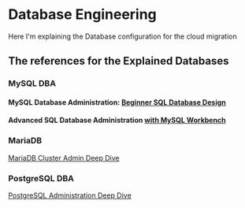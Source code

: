 # Database Engineering

Here I'm explaining the Database configuration for the cloud migration

## The references for the Explained Databases

### MySQL DBA

#### MySQL Database Administration: [Beginner SQL Database Design](https://www.udemy.com/course/mysql-dba-for-beginners)

#### Advanced SQL Database Administration [with MySQL Workbench](https://www.udemy.com/course/advanced-mysql-database-administration-dba)


### MariaDB 

[MariaDB Cluster Admin Deep Dive](https://acloudguru.com/course/mariadb-cluster-admin-deep-dive)


### PostgreSQL DBA

[PostgreSQL Administration Deep Dive](https://acloudguru.com/course/postgresql-administration-deep-dive)


